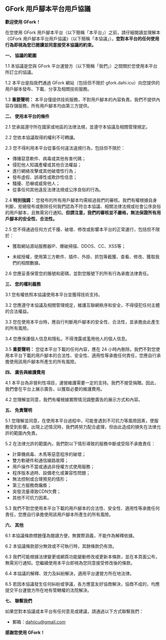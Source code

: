 ## GFork 用戶腳本平台用戶協議

**歡迎使用 GFork！**

在您使用 GFork 用戶腳本平台（以下簡稱「本平台」）之前，請仔細閱讀並理解本《GFork 用戶腳本平台用戶協議》（以下簡稱「本協議」）。**您對本平台的任何使用行為即視為您已閱讀並同意接受本協議的約束。**

**一、 協議的範圍**

1.1 本協議是您與 GFork 平台運營方（以下簡稱「我們」）之間關於您使用本平台所訂立的協議。

1.2 本平台是指我們通過 GFork 網站（包括但不限於 gfork.dahi.icu）向您提供的用戶腳本發布、下載、分享及相關技術服務。

1.3 **重要聲明：** 本平台僅提供技術服務，不對用戶腳本的內容負責。我們不提供內容存儲服務，所有用戶腳本均由第三方提供。

**二、 使用本平台的條件**

2.1 您承諾遵守所在國家或地區的法律法規，並遵守本協議及相關管理規定。

2.2 您依本協議取得的權利不可轉讓。

2.3 您不得利用本平台從事任何違法違規行為，包括但不限於：

* 傳播惡意軟件、病毒或其他有害代碼；
* 侵犯他人知識產權或其他合法權益；
* 進行網絡攻擊或其他破壞性行為；
* 發布虛假、誤導性或欺詐性信息；
* 騷擾、恐嚇或威脅他人；
* 從事任何其他違反法律法規或公序良俗的行為。

2.4 **特別強調：** 您發布的所有用戶腳本均需經過我們的審核。我們有權根據自身判斷，拒絕發布或刪除任何我們認為不符合本協議、相關法律法規或社會公序良俗的用戶腳本，且無需另行通知。**但請注意，我們的審核並不嚴格，無法保證所有用戶腳本的安全性、合法性。**

2.5 您不得通過任何方式干擾、破壞、修改或影響本平台的正常運行，包括但不限於：

* 獲取網站源站服務器IP、爆破掃描、DDOS、CC、XSS等；

* 未經授權，使用第三方軟件、插件、外掛、抓包等截獲、查看、修改、獲取我們的相關數據。

2.6 您應妥善保管您的賬號和密碼，並對您賬號下的所有行為承擔法律責任。

**三、 您的權利義務**

3.1 您有權依照本協議使用本平台並獲得技術支持。

3.2 您應遵守本協議及相關管理規定，維護互聯網秩序和安全，不得侵犯任何主體的合法權益。

3.3 您在使用本平台時，應自行判斷用戶腳本的安全性、合法性，並承擔由此產生的所有風險。

3.4 您應保護個人信息和隱私，不得洩露或濫用他人的個人信息。

3.5 **重要聲明：** 您從本平台下載的任何內容，應在 24 小時內刪除。我們不對您使用本平台下載的用戶腳本的合法性、安全性、適用性等承擔任何責任，您應自行承擔使用該用戶腳本所產生的所有風險。

**四、 廣告與維護費用**

4.1 本平台為非營利性項目，運營維護需要一定的支持。我們不接受捐贈。因此，我們會在平台上展示廣告，以獲取必要的維護費用。

4.2 您理解並同意，我們有權根據實際情況調整廣告的展示方式和內容。

**五、 免責聲明**

5.1 您理解並同意，在使用本平台過程中，可能會遇到不可抗力等風險因素，使服務受到影響。出現上述情況時，我們將努力配合處理，但由此造成的損失在法律允許的範圍內免責。

5.2 在法律允許的範圍內，我們對以下情形導致的服務中斷或受阻不承擔責任：

* 計算機病毒、木馬等惡意程序的破壞；
* 雙方軟硬件和通信線路故障；
* 用戶操作不當或通過非授權方式使用服務；
* 程序版本過時、設備老化或兼容性問題；
* 無法控制或合理預見的情形；
* 第三方服務商癱瘓；
* 突發流量導致CDN欠費；
* 其他不可抗力因素。

5.3 我們不對您使用本平台下載的用戶腳本的合法性、安全性、適用性等承擔任何責任，您應自行承擔使用該用戶腳本所產生的所有風險。

**六、 其他**

6.1 本協議條款標題僅為閱讀方便，無實際涵義，不能作為解釋依據。

6.2 本協議條款部分無效或不可執行時，其餘條款仍有效。

6.3 我們可能根據法律變更或網頁功能變動修改或更新本條款，並在本頁面公布，無需另行通知。您繼續使用本平台即視為您同意接受修改後的條款。

6.4 本協議的解釋、效力及糾紛解決，適用平台運營方所在地法律。

6.5 若因本協議發生任何糾紛或爭議，各方應當友好協商解決，協商不成的，均應提交平台運營方所在地有管轄權的法院解決。

**七、 聯繫我們**

如果您對本協議或本平台有任何意見或建議，請通過以下方式聯繫我們：

* 郵箱：dahiicu@gmail.com

**感謝您使用 GFork！**